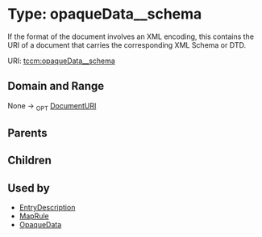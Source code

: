
# Type: opaqueData__schema


If the format of the document involves an XML encoding, this contains the URI of a document that carries
the corresponding XML Schema or DTD.

URI: [tccm:opaqueData__schema](https://hotecosystem.org/tccm/opaqueData__schema)


## Domain and Range

None ->  <sub>OPT</sub> [DocumentURI](types/DocumentURI.md)

## Parents


## Children


## Used by

 * [EntryDescription](EntryDescription.md)
 * [MapRule](MapRule.md)
 * [OpaqueData](OpaqueData.md)
